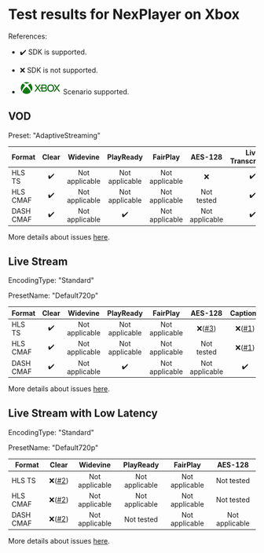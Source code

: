 # Test results for NexPlayer on Xbox

References:

- ✔️ SDK is supported.

- ❌ SDK is not supported.

- ![Xbox](../../icons/xbox.png) Scenario supported.

## VOD

Preset: "AdaptiveStreaming"

| Format | Clear | Widevine | PlayReady | FairPlay | AES-128 | Live Transcription |
| --------- | :---: | :----------------------------------------------------------: | :------: | :----------------------------------------------------------: | :------: | :------: |
| HLS TS    | ✔️ | Not applicable | Not applicable | Not applicable | ❌  | ✔️ |
| HLS CMAF  | ✔️ | Not applicable | Not applicable | Not applicable | Not tested  | ✔️ | 
| DASH CMAF | ✔️ | Not applicable | ✔️ | Not applicable | Not applicable | ✔️ |

More details about issues [here](issues.md).

## Live Stream

EncodingType: "Standard"

PresetName: "Default720p"

| Format | Clear | Widevine | PlayReady | FairPlay | AES-128 | Captions |
| --------- | :---: | :----------------------------------------------------------: | :------: | :----------------------------------------------------------: | :------: | :------: |
| HLS TS    | ✔️ | Not applicable | Not applicable | Not applicable | ❌([#3](issues.md#issue-3))  | ❌([#1](issues.md#issue-1)) |
| HLS CMAF  | ✔️ | Not applicable | Not applicable | Not applicable | Not tested  | ❌([#1](issues.md#issue-1)) | 
| DASH CMAF | ✔️ | Not applicable | ✔️ | Not applicable | Not applicable | ✔️ |


More details about issues [here](issues.md).

## Live Stream with Low Latency

EncodingType: "Standard"

PresetName: "Default720p"

| Format | Clear | Widevine | PlayReady | FairPlay | AES-128 | 
| --------- | :---: | :----------------------------------------------------------: | :------: | :----------------------------------------------------------: | :------: |
| HLS TS    | ❌([#2](issues.md#issue-2)) | Not applicable | Not applicable | Not applicable | Not tested  | 
| HLS CMAF  | ❌([#2](issues.md#issue-2)) | Not applicable | Not applicable | Not applicable | Not tested  |
| DASH CMAF | ❌([#2](issues.md#issue-2)) | Not applicable | Not tested | Not applicable | Not applicable |

More details about issues [here](issues.md).